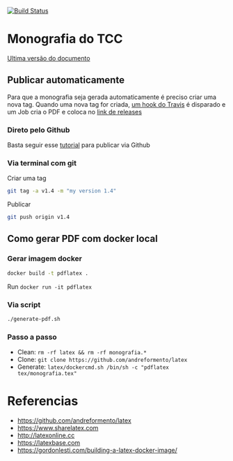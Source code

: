 [![Build Status](https://travis-ci.org/andreformento/tcc-monografia.svg?branch=master)](https://travis-ci.org/andreformento/tcc-monografia)

# Monografia do TCC

[Ultima versão do documento](https://github.com/andreformento/tcc-monografia/releases/latest)

## Publicar automaticamente

Para que a monografia seja gerada automaticamente é preciso criar uma nova tag. Quando uma nova tag for criada, [um hook do Travis](https://travis-ci.org/andreformento/tcc-monografia) é disparado e um Job cria o PDF e coloca no [link de releases](https://github.com/andreformento/tcc-monografia/releases/latest)

### Direto pelo Github

Basta seguir esse [tutorial](https://help.github.com/articles/creating-releases) para publicar via Github

### Via terminal com git
Criar uma tag
```bash
git tag -a v1.4 -m "my version 1.4"
```

Publicar
```bash
git push origin v1.4
```

## Como gerar PDF com docker local

### Gerar imagem docker
```bash
docker build -t pdflatex .
```

Run `docker run -it pdflatex`

### Via script
```bash
./generate-pdf.sh
```

### Passo a passo
* Clean: `rm -rf latex && rm -rf monografia.*`
* Clone: `git clone https://github.com/andreformento/latex`
* Generate: `latex/dockercmd.sh /bin/sh -c "pdflatex tex/monografia.tex"`

# Referencias
* https://github.com/andreformento/latex
* https://www.sharelatex.com
* http://latexonline.cc
* https://latexbase.com
* https://gordonlesti.com/building-a-latex-docker-image/
